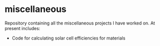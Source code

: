 # miscellaneous
Repository containing all the miscellaneous projects I have worked on. At present includes:
- Code for calculating solar cell efficiencies for materials

